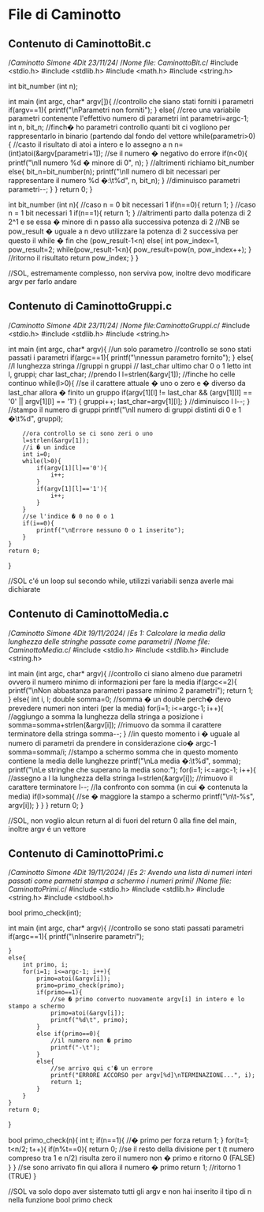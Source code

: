 # File di Caminotto

## Contenuto di CaminottoBit.c

/*Caminotto Simone 4Dit 23/11/24*/
/*Nome file: CaminottoBit.c*/
#include <stdio.h>
#include <stdlib.h>
#include <math.h>
#include <string.h>

int bit_number (int n);

int main (int argc, char* argv[]){
	//controllo che siano stati forniti i parametri
	if(argv==1){
		printf("\nParametri non forniti");
	}
	else{
		//creo una variabile parametri contenente l'effettivo numero di parametri
		int parametri=argc-1;
		int n, bit_n;
		//finch� ho parametri controllo quanti bit ci vogliono per rappresentarlo in binario (partendo dal fondo del vettore
		while(parametri>0){
			//casto il risultato di atoi a intero e lo assegno a n
			n=(int)atoi(&argv[parametri+1]);
			//se il numero � negativo do errore
			if(n<0){
				printf("\nIl numero %d � minore di 0", n);
			}
			//altrimenti richiamo bit_number
			else{
				bit_n=bit_number(n);
				printf("\nIl numero di bit necessari per rappresentare il numero %d �:\t%d", n, bit_n);	
			}
			//diminuisco parametri
			parametri--;
		}
	}
	return 0;
}

int bit_number (int n){
	//caso n = 0 bit necessari 1
	if(n==0){
		return 1;
	}
	//caso n = 1 bit necessari 1
	if(n==1){
		return 1;
	}
	//altrimenti parto dalla potenza di 2 2^1 e se essa � minore di n passo alla successiva potenza di 2
	//NB se pow_result � uguale a n devo utilizzare la potenza di 2 successiva per questo il while � fin che (pow_result-1<n)
	else{
		int pow_index=1, pow_result=2;
		while(pow_result-1<n){
			pow_result=pow(n, pow_index++);
		}
		//ritorno il risultato
		return pow_index;
	}
}

//SOL, estremamente complesso, non serviva pow, inoltre devo modificare argv per farlo andare

## Contenuto di CaminottoGruppi.c

/*Caminotto Simone 4Dit 23/11/24*/
/*Nome file:CaminottoGruppi.c*/
#include <stdio.h>
#include <stdlib.h>
#include <string.h>

int main (int argc, char* argv){
	//un solo parametro
	//controllo se sono stati passati i parametri
	if(argc==1){
		printf("\nnessun parametro fornito");
	}
	else{
		//l lunghezza stringa
		//gruppi n gruppi
		// last_char ultimo char 0 o 1 letto
		int l, gruppi;
		char last_char;
		//prendo l
		l=strlen(&argv[1]);
		//finche ho celle continuo
		while(l>0){
			//se il carattere attuale � uno o zero e � diverso da last_char allora � finito un gruppo
			if(argv[1][l] != last_char && (argv[1][l] == '0' || argv[1][l] == '1') {
				gruppi++;
				last_char=argv[1][l];
			}
			//diminuisco l
			l--;
		}
		//stampo il numero di gruppi
		printf("\nIl numero di gruppi distinti di 0 e 1 �\t%d", gruppi);
		
		//ora controllo se ci sono zeri o uno
		l=strlen(&argv[1]);
		//i � un indice
		int i=0;
		while(l>0){
			if(argv[1][l]=='0'){
				i++;
			}
			if(argv[1][l]=='1'){
				i++;
			}
		}
		//se l'indice � 0 no 0 o 1
		if(i==0){
			printf("\nErrore nessuno 0 o 1 inserito");
		}
	}
	return 0;
}

//SOL c'é un loop sul secondo while, utilizzi variabili senza averle mai dichiarate
## Contenuto di CaminottoMedia.c

/*Caminotto Simone 4Dit 19/11/2024*/
/*Es 1: Calcolare la media della lunghezza delle stringhe passate come parametri*/
/*Nome file: CaminottoMedia.c*/
#include <stdio.h>
#include <stdlib.h>
#include <string.h>

int main (int argc, char* argv){
	//controllo ci siano almeno due parametri ovvero il numero minimo di informazioni per fare la media
	if(argc<=2){
		printf("\nNon abbastanza parametri passare minimo 2 parametri");
		return 1;
	}
	else{
		int i, l;
		double somma=0; //somma � un double perch� devo prevedere numeri non interi (per la media)
		for(i=1; i<=argc-1; i++){
			//aggiungo a somma la lunghezza della stringa a posizione i
			somma=somma+strlen(&argv[i]);
			//rimuovo da somma il carattere terminatore della stringa
			somma--;
		}
		//in questo momento i � uguale al numero di parametri da prendere in considerazione cio� argc-1
		somma=somma/i;
		//stampo a schermo somma che in questo momento contiene la media delle lunghezze
		printf("\nLa media �:\t%d", somma);
		printf("\nLe stringhe che superano la media sono:");
		for(i=1; i<=argc-1; i++){
			//assegno a l la lunghezza della stringa
			l=strlen(&argv[i]);
			//rimuovo il carattere terminatore
			l--;
			//la confronto con somma (in cui � contenuta la media)
			if(l>somma){
				//se � maggiore la stampo a schermo
				printf("\n\t-%s", argv[i]);
			}
		}
	}
	return 0;
}

//SOL, non voglio alcun return al di fuori del return 0 alla fine del main, inoltre argv é un vettore

## Contenuto di CaminottoPrimi.c

/*Caminotto Simone 4Dit 19/11/2024*/
/*Es 2: Avendo una lista di numeri interi passati come parmetri stampa a schermo i numeri primi*/
/*Nome file: CaminottoPrimi.c*/
#include <stdio.h>
#include <stdlib.h>
#include <string.h>
#include <stdbool.h>

bool primo_check(int);

int main (int argc, char* argv){
	//controllo se sono stati passati parametri
	if(argc==1){
		printf("\nInserire parametri");
		
	}
	else{
		int primo, i;
		for(i=1; i<=argc-1; i++){
			primo=atoi(&argv[i]);
			primo=primo_check(primo);
			if(primo==1){
				//se � primo converto nuovamente argv[i] in intero e lo stampo a schermo
				primo=atoi(&argv[i]);
				printf("%d\t", primo);
			}
			else if(primo==0){
				//il numero non � primo
				printf("-\t");
			}
			else{
				//se arrivo qui c'� un errore
				printf("ERRORE ACCORSO per argv[%d]\nTERMINAZIONE...", i);
				return 1;
			}
		}
	}
	return 0;
}

bool primo_check(n){
	int t;
	if(n==1){
		//� primo per forza
		return 1;
	}
	for(t=1; t<n/2; t++){
		if(n%t==0){
			return 0; //se il resto della divisione per t (t numero compreso tra 1 e n/2) risulta zero il numero non � primo e ritorno 0 (FALSE)
		}
	}
	//se sono arrivato fin qui allora il numero � primo
	return 1; //ritorno 1 (TRUE)
}

//SOL va solo dopo aver sistemato tutti gli argv e non hai inserito il tipo di n nella funzione bool primo check